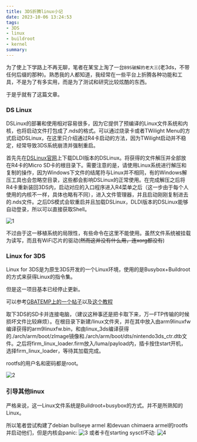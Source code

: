 ```yaml
---
title: 3DS折腾linux小记
date: 2023-10-06 13:24:53
tags:
- 3DS
- linux
- buildroot
- kernel
summary:
---
```

为了使上下学路上不再无聊，笔者在某宝上淘了一台`B9S破解的老大三`(老3ds，不带任何后缀的那种)。熟悉我的人都知道，我经常在一些平台上折腾各种功能和工具，不是为了有多实用，而是为了测试和研究比较炫酷的东西。

于是乎就有了这篇文章。

### DS Linux

DSLinux的部署和使用相对容易很多，因为它提供了预编译的Linux文件系统和内核，也将启动文件打包成了.nds的格式。可以通过烧录卡或者TWilight Menu的方式启动DSLinux，在这里只介绍通过R4卡启动的方法，因为TWilight启动并不稳定，经常导致3DS系统崩溃并强制重启。

首先先在[DSLinux官网](http://www.dslinux.org/)上下载DLDI版本的DSLinux。将获得的文件解压并全部放在R4卡的Micro SD卡的根目录下。需要注意的是，请使用Linux系统进行解压和复制的操作，因为Windows下文件的结尾符与Linux并不相同，有的Windows解压工具也会忽略空目录，这些都会影响DSLinux的正常使用。在完成解压之后将R4卡重新装回3DS内，启动对应的入口程序进入R4菜单之后（这一步由于每个人使用的内核不一样，具体也略有不同），进入文件管理器，并且启动刚刚复制进去的.nds文件。之后DS模式会软重启并且加载DSLinux，DLDI版本的DSLinux能够自动登录，所以可以直接获取Shell。

![1](/img/20231006/1.jpg "DSLinux效果图")

不过由于这一移植系统的局限性，有些命令在这里不能使用。虽然文件系统被挂载为读写，而且有WiFi芯片的驱动(~~然而这并没有什么用，连xorg都没有~~)


### Linux for 3DS

Linux for 3DS是为原生3DS开发的一个Linux环境，使用的是Busybox+Buildroot的方式来获得Linux的指令集。

但是这一项目基本已经停止更新。

可以参考[GBATEMP上的一个帖子](https://gbatemp.net/threads/release-linux-for-the-3ds.407187/)以及[这个教程](https://firefox2100.github.io/kernel/2020/03/09/Linux_3DS/)

取下3DS的SD卡并连接电脑，（建议这种事还是把卡取下来，万一FTP传输的时候损坏文件比较麻烦）。在根目录下新建/linux文件夹，并在其中放入由arm9linuxfw编译获得的arm9linuxfw.bin，和由linux_3ds编译获得的./arch/arm/boot/zImage镜像和./arch/arm/boot/dts/nintendo3ds_ctr.dtb文件。之后将firm_linux_loader.firm放入/luma/payload内，插卡按住start开机，选择firm_linux_loader，等待其加载完成。

rootfs的用户名和密码都是root。

![2](/img/20231006/2.jpg "Buildroot")

### 引导其他linux

严格来说，这一Linux文件系统是Buildroot+busybox的方式。并不是所熟知的Linux。

所以笔者尝试构建了debian bullseye armel 和devuan chimaera armel的rootfs并启动他们，但是内核会panic:
![3](/img/20231006/3.jpg "panic")
或者卡在starting sysctl不动:
![4](/img/20231006/4.jpg "sysctl")
